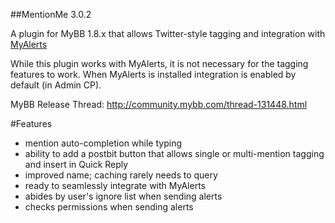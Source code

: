 ##MentionMe 3.0.2

A plugin for MyBB 1.8.x that allows Twitter-style tagging and integration with [MyAlerts](https://github.com/euantorano/MyAlerts)

While this plugin works with MyAlerts, it is not necessary for the tagging features to work. When MyAlerts is installed integration is enabled by default (in Admin CP).

MyBB Release Thread: http://community.mybb.com/thread-131448.html

#Features
* mention auto-completion while typing
* ability to add a postbit button that allows single or multi-mention tagging and insert in Quick Reply
* improved name; caching rarely needs to query
* ready to seamlessly integrate with MyAlerts
* abides by user's ignore list when sending alerts
* checks permissions when sending alerts
